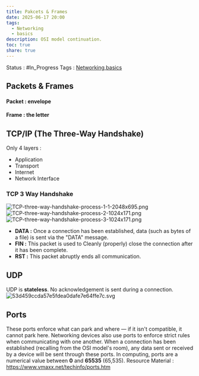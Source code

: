 ```yaml
---
title: Pakcets & Frames
date: 2025-06-17 20:00
tags:
  - Networking
  - basics
description: OSI model continuation.
toc: true
share: true
---
```

Status : #In_Progress 
Tags : [Networking](Networking.md),[basics](basics.md)


## Packets & Frames
#### Packet : envelope
#### Frame : the letter

## TCP/IP (The Three-Way Handshake)

Only 4 layers :
- Application
- Transport
- Internet
- Network Interface

### TCP 3 Way Handshake
![TCP-three-way-handshake-process-1-1-2048x695.png](TCP-three-way-handshake-process-1-1-2048x695.png)
![TCP-three-way-handshake-process-2-1024x171.png](TCP-three-way-handshake-process-2-1024x171.png)
![TCP-three-way-handshake-process-3-1024x171.png](TCP-three-way-handshake-process-3-1024x171.png)

- **DATA :** Once a connection has been established, data (such as bytes of a file) is sent via the "DATA" message.
- **FIN :** This packet is used to Cleanly (properly) close the connection after it has been complete.
- **RST :** This packet abruptly ends all communication.
## UDP 

UDP is **stateless**. No acknowledgement is sent during a connection.
![53d459ccda57e5fdea0dafe7e64ffe7c.svg](53d459ccda57e5fdea0dafe7e64ffe7c.svg)

## Ports
These ports enforce what can park and where — if it isn't compatible, it cannot park here. Networking devices also use ports to enforce strict rules when communicating with one another. When a connection has been established (recalling from the OSI model's room), any data sent or received by a device will be sent through these ports. In computing, ports are a numerical value between **0** and **65535** (65,535).
Resource Material : https://www.vmaxx.net/techinfo/ports.htm